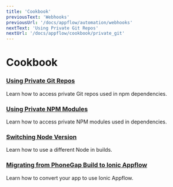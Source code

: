 ```yaml
---
title: 'Cookbook'
previousText: 'Webhooks'
previousUrl: '/docs/appflow/automation/webhooks'
nextText: 'Using Private Git Repos'
nextUrl: '/docs/appflow/cookbook/private_git'
---
```


# Cookbook

### [Using Private Git Repos](/docs/appflow/cookbook/private_git)
Learn how to access private Git repos used in npm dependencies.

### [Using Private NPM Modules](/docs/appflow/cookbook/private_npm)
Learn how to access private NPM modules used in dependencies.

### [Switching Node Version](/docs/appflow/cookbook/switch_node_version)
Learn how to use a different Node in builds.

### [Migrating from PhoneGap Build to Ionic Appflow](/docs/appflow/cookbook/phonegap_build)
Learn how to convert your app to use Ionic Appflow.